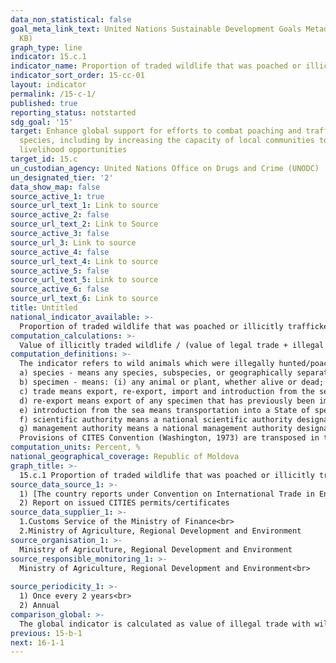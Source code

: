 ```yaml
---
data_non_statistical: false
goal_meta_link_text: United Nations Sustainable Development Goals Metadata (PDF 211
  KB)
graph_type: line
indicator: 15.c.1
indicator_name: Proportion of traded wildlife that was poached or illicitly trafficked
indicator_sort_order: 15-cc-01
layout: indicator
permalink: /15-c-1/
published: true
reporting_status: notstarted
sdg_goal: '15'
target: Enhance global support for efforts to combat poaching and trafficking of protected
  species, including by increasing the capacity of local communities to pursue sustainable
  livelihood opportunities
target_id: 15.c
un_custodian_agency: United Nations Office on Drugs and Crime (UNODC)
un_designated_tier: '2'
data_show_map: false
source_active_1: true
source_url_text_1: Link to source
source_active_2: false
source_url_text_2: Link to Source
source_active_3: false
source_url_3: Link to source
source_active_4: false
source_url_text_4: Link to source
source_active_5: false
source_url_text_5: Link to source
source_active_6: false
source_url_text_6: Link to source
title: Untitled
national_indicator_available: >-
  Proportion of traded wildlife that was poached or illicitly trafficked
computation_calculations: >-
  Value of illicitly traded wildlife / (value of legal trade + illegal trade) 
computation_definitions: >-
  The indicator refers to wild animals which were illegally hunted/poached and trafficked through smuggling. The indicator is under the scope of the Convention on International Trade in Endangered Species of Wild Fauna and Flora (in force for the Republic of Moldova since 27.06.2001), which uses the following terms:<br> 
  a) species - means any species, subspecies, or geographically separate population thereof;<br> 
  b) specimen - means: (i) any animal or plant, whether alive or dead;  (ii) in the case of an animal: for species included in Appendices I and II, any readily recognizable part or derivative thereof; and for species included in Appendix III, any readily recognizable part or derivative thereof specified in Appendix III in relation to the species; and (iii) in the case of a plant: for species included in Appendix I, any readily recognizable part or derivative thereof; and for species included in Appendices II and III, any readily recognizable part or derivative thereof specified in Appendices II and III in relation to the species;<br> 
  c) trade means export, re-export, import and introduction from the sea;<br> 
  d) re-export means export of any specimen that has previously been imported; <br> 
  e) introduction from the sea means transportation into a State of specimens of any species which were taken in the marine environment not under the jurisdiction of any State; <br> 
  f) scientific authority means a national scientific authority designated in accordance with Article IX; <br> 
  g) management authority means a national management authority designated in accordance with Article IX;<br> 
  Provisions of CITES Convention (Washington, 1973) are transposed in the national policy of the Republic of Moldova, as follows - Law on Vegetal Kingdom No. 239/2007;
computation_units: Percent, %
national_geographical_coverage: Republic of Moldova
graph_title: >-
  15.c.1 Proportion of traded wildlife that was poached or illicitly trafficked  
source_data_source_1: >-
  1) [The country reports under Convention on International Trade in Endangered Species of Wild Fauna and Flora](https://www.cites.org/eng/cms/index.php/component/cp/country/MD/national-reports) <br> 
  2) Report on issued CITIES permits/certificates 
source_data_supplier_1: >-
  1.Customs Service of the Ministry of Finance<br> 
  2.Ministry of Agriculture, Regional Development and Environment
source_organisation_1: >-
  Ministry of Agriculture, Regional Development and Environment
source_responsible_monitoring_1: >-
  Ministry of Agriculture, Regional Development and Environment<br> 
  
source_periodicity_1: >-
  1) Once every 2 years<br> 
  2) Annual
comparison_global: >-
  The global indicator is calculated as value of illegal trade with wildlife / (value of legal trade + illegal trade), while the national indicator is calculated as a proportion of illegal cases detected/counteracted in relation to the number of provided CITES permits 
previous: 15-b-1
next: 16-1-1
---
```

